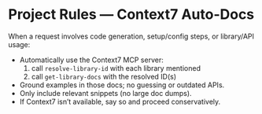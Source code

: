 # Project Rules — Context7 Auto-Docs

When a request involves code generation, setup/config steps, or library/API usage:
- Automatically use the Context7 MCP server:
  1) call `resolve-library-id` with each library mentioned
  2) call `get-library-docs` with the resolved ID(s)
- Ground examples in those docs; no guessing or outdated APIs.
- Only include relevant snippets (no large doc dumps).
- If Context7 isn’t available, say so and proceed conservatively.
